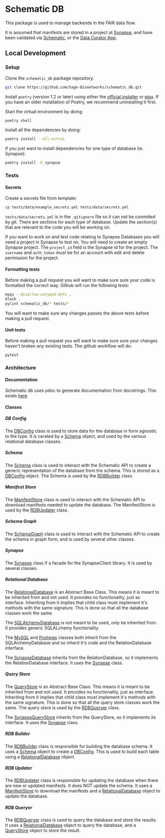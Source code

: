 # Schematic DB

This package is used to manage backends in the FAIR data flow.

It is assumed that manifests are stored in a project at [Synapse](https://www.synapse.org/), and have been validated via [Schematic](https://github.com/Sage-Bionetworks/schematic), or the [Data Curator App](dca.app.sagebionetworks.org).

## Local Development

### Setup

Clone the `schematic_db` package repository.

```bash
git clone https://github.com/Sage-Bionetworks/schematic_db.git
```

Install `poetry` (version 1.2 or later) using either the [official installer](https://python-poetry.org/docs/#installing-with-the-official-installer) or [pipx](https://python-poetry.org/docs/#installing-with-pipx). If you have an older installation of Poetry, we recommend uninstalling it first.

Start the virtual environment by doing:

```bash
poetry shell
```

Install all the dependencies by doing:

```bash
poetry install --all-extras
```

If you just want to install dependencies for one type of database (ie. Synapse):

```bash
poetry install -E synapse
```

### Tests

#### Secrets

Create a secrets file from template:

```bash
cp tests/data/example_secrets.yml tests/data/secrets.yml
```

`tests/data/secrets.yml` is in the `.gitignore` file so it can not be commited by git. There are sections for each type of database. Update the section(s) that are relevant to the code you will be working on.

If you want to work on and test code relating to Synapse Databases you will need a project in Synapse to test on. You will need to create an empty Synapse project. The `project_id` field is the Synapse id for the project. The `username` and `auth_token` must be for an account with edit and delete permission for the project.

#### Formatting tests

Before making a pull request you will want to make sure sure your code is formatted the correct way. Github will run the following tests:

```bash
mypy --disallow-untyped-defs .
black .
pylint schematic_db/* tests/*
```

You will want to make sure any changes passes the above tests before making a pull request.

#### Unit tests

Before making a pull request you will want to make sure sure your changes haven't broken any existing tests. The github workflow will do:

```bash
pytest
```

### Architecture

#### Documentation

Schematic db uses pdoc to generate documentation from docstrings. This exists [here](https://sage-bionetworks.github.io/schematic_db/schematic_db.html)

#### Classes

##### DB Config

The [DBConfig](https://github.com/Sage-Bionetworks/schematic_db/blob/main/schematic_db/db_config/db_config.py) class is used to store data for the database in form agnostic to the type. It is cerated by a [Schema](https://github.com/Sage-Bionetworks/schematic_db/blob/main/schematic_db/schema/schema.py) object, and used by the various relational database classes.

##### Schema

The [Schema](https://github.com/Sage-Bionetworks/schematic_db/blob/main/schematic_db/schema/schema.py) class is used to interact with the Schematic API to create a generic representation of the database from the schema. This is stored as a [DBConfig](https://github.com/Sage-Bionetworks/schematic_db/blob/main/schematic_db/db_config/db_config.py) object. The Schema is used by the [RDBBuilder](https://github.com/Sage-Bionetworks/schematic_db/blob/main/schematic_db/rdb_builder/rdb_builder.py) class.

##### Manifest Store

The [ManifestStore](https://github.com/Sage-Bionetworks/schematic_db/blob/main/schematic_db/manifest_store/manifest_store.py) class is used to interact with the Schematic API to download manifests needed to update the database. The ManifestStore is used by the [RDBUpdater](https://github.com/Sage-Bionetworks/schematic_db/blob/main/schematic_db/rdb_updater/rdb_updater.py) class.

##### Schema Graph

The [SchemaGraph](https://github.com/Sage-Bionetworks/schematic_db/blob/main/schematic_db/schema_graph/schema_graph.py)  class is used to interact with the Schematic API to create the schema in graph form, and is used by several other classes.

##### Synapse

The [Synapse](https://github.com/Sage-Bionetworks/schematic_db/tree/main/schematic_db/synapse) class if a facade for the SynapseClient library. It is used by several classes.

##### Relational Database

The [RelationalDatabase](https://github.com/Sage-Bionetworks/schematic_db/blob/main/schematic_db/rdb/rdb.py) is an Abstract Base Class. This means it is meant to be inherited from and not used. It provides no functionality, just as interface. Inheriting from it implies that child class must implement it's methods with the same signature. This is done so that all the database classes work the same.

The [SQLAlchemyDatabase](https://github.com/Sage-Bionetworks/schematic_db/blob/main/schematic_db/rdb/sql_alchemy_database.py) is not meant to be used, only be inherited from. It provides generic  SQLALchemy functionality.

The [MySQL](https://github.com/Sage-Bionetworks/schematic_db/blob/main/schematic_db/rdb/mysql.py) and [Postgres](https://github.com/Sage-Bionetworks/schematic_db/blob/main/schematic_db/rdb/postgres.py) classes both inherit from the SQLAlchemyDatabase and so inherit it's code and the RelationDatabase interface.

The [SynapseDatabase](https://github.com/Sage-Bionetworks/schematic_db/blob/main/schematic_db/rdb/synapse_database.py) inherits from the RelationDatabase, so it implements the RelationDatabase interface. It uses the [Synapse](https://github.com/Sage-Bionetworks/schematic_db/tree/main/schematic_db/synapse) class.

##### Query Store

The [QueryStore](https://github.com/Sage-Bionetworks/schematic_db/blob/main/schematic_db/query_store/query_store.py) is an Abstract Base Class. This means it is meant to be inherited from and not used. It provides no functionality, just as interface. Inheriting from it implies that child class must implement it's methods with the same signature. This is done so that all the query store classes work the same. The query store is used by the [RDBQueryer](https://github.com/Sage-Bionetworks/schematic_db/blob/main/schematic_db/rdb_queryer/rdb_queryer.py) class.

The [SynapseQueryStore](https://github.com/Sage-Bionetworks/schematic_db/blob/main/schematic_db/rdb/synapse_database.py) inherits from the QueryStore, so it implements its interface. It uses the [Synapse](https://github.com/Sage-Bionetworks/schematic_db/tree/main/schematic_db/synapse) class.

##### RDB Builder

The [RDBBuilder](https://github.com/Sage-Bionetworks/schematic_db/blob/main/schematic_db/rdb_builder/rdb_builder.py) class is responsible for building the database schema. It uses a [Schema](https://github.com/Sage-Bionetworks/schematic_db/blob/main/schematic_db/schema/schema.py) object to create a [DBConfig](https://github.com/Sage-Bionetworks/schematic_db/blob/main/schematic_db/db_config/db_config.py). This is used to build each table using a [RelationalDatabase](https://github.com/Sage-Bionetworks/schematic_db/blob/main/schematic_db/rdb/rdb.py) object.

##### RDB Updater

The [RDBUpdater](https://github.com/Sage-Bionetworks/schematic_db/blob/main/schematic_db/rdb_updater/rdb_updater.py) class is responsible for updating the database when there are new or updated manifests. It does NOT update the schema. It uses a [ManifestStore](https://github.com/Sage-Bionetworks/schematic_db/blob/main/schematic_db/manifest_store/manifest_store.py) to download the manifests and a [RelationalDatabase](https://github.com/Sage-Bionetworks/schematic_db/blob/main/schematic_db/rdb/rdb.py) object to update the database.

##### RDB Queryer

The [RDBQueryer](https://github.com/Sage-Bionetworks/schematic_db/blob/main/schematic_db/rdb_queryer/rdb_queryer.py) class is used to query the database and store the results. It uses a [RelationalDatabase](https://github.com/Sage-Bionetworks/schematic_db/blob/main/schematic_db/rdb/rdb.py) object to query the database, and a [QueryStore](https://github.com/Sage-Bionetworks/schematic_db/blob/main/schematic_db/query_store/query_store.py) object to store the result.
